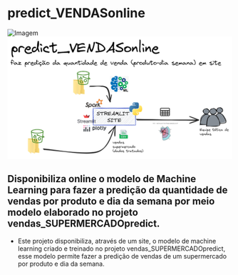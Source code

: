 # predict_VENDASonline
![Imagem](https://github.com/jairobernardesjunior/predict_VENDASonline/blob/main/vendas_super.jpg)
![Imagem](https://github.com/jairobernardesjunior/predict_VENDASonline/blob/main/escopo_predict_VENDASonline.png)
 
## Disponibiliza online o modelo de Machine Learning para fazer a predição da quantidade de vendas por produto e dia da semana por meio modelo elaborado no projeto vendas_SUPERMERCADOpredict.

- Este projeto disponibiliza, através de um site, o modelo de machine learning criado e treinado no projeto vendas_SUPERMERCADOpredict, esse modelo permite fazer a predição de vendas de um supermercado por produto e dia da semana.
